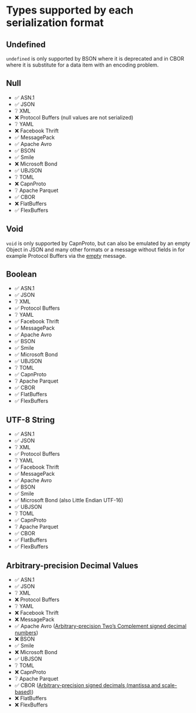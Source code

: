 # Types supported by each serialization format

## Undefined

`undefined` is only supported by BSON where it is deprecated and in CBOR where it is substitute for a data item with an encoding problem.

## Null

* :white_check_mark: ASN.1
* :white_check_mark: JSON
* :grey_question: XML
* :x: Protocol Buffers (null values are not serialized)
* :grey_question: YAML
* :x: Facebook Thrift
* :white_check_mark: MessagePack
* :white_check_mark: Apache Avro
* :white_check_mark: BSON
* :white_check_mark: Smile
* :x: Microsoft Bond
* :white_check_mark: UBJSON
* :grey_question: TOML
* :x: CapnProto
* :grey_question: Apache Parquet
* :white_check_mark: CBOR
* :x: FlatBuffers
* :white_check_mark: FlexBuffers

## Void

`void` is only supported by CapnProto, but can also be emulated by an empty Object in JSON and many other formats or a message without fields in for example Protocol Buffers via the [empty](https://github.com/protocolbuffers/protobuf/blob/main/src/google/protobuf/empty.proto) message.

## Boolean

* :white_check_mark: ASN.1
* :white_check_mark: JSON
* :grey_question: XML
* :white_check_mark: Protocol Buffers
* :grey_question: YAML
* :white_check_mark: Facebook Thrift
* :white_check_mark: MessagePack
* :white_check_mark: Apache Avro
* :white_check_mark: BSON
* :white_check_mark: Smile
* :white_check_mark: Microsoft Bond
* :white_check_mark: UBJSON
* :grey_question: TOML
* :white_check_mark: CapnProto
* :grey_question: Apache Parquet
* :white_check_mark: CBOR
* :white_check_mark: FlatBuffers
* :white_check_mark: FlexBuffers

## UTF-8 String

* :white_check_mark: ASN.1
* :white_check_mark: JSON
* :grey_question: XML
* :white_check_mark: Protocol Buffers
* :grey_question: YAML
* :white_check_mark: Facebook Thrift
* :white_check_mark: MessagePack
* :white_check_mark: Apache Avro
* :white_check_mark: BSON
* :white_check_mark: Smile
* :white_check_mark: Microsoft Bond (also Little Endian UTF-16)
* :white_check_mark: UBJSON
* :grey_question: TOML
* :white_check_mark: CapnProto
* :grey_question: Apache Parquet
* :white_check_mark: CBOR
* :white_check_mark: FlatBuffers
* :white_check_mark: FlexBuffers

## Arbitrary-precision Decimal Values

* :white_check_mark: ASN.1
* :white_check_mark: JSON
* :grey_question: XML
* :x: Protocol Buffers
* :grey_question: YAML
* :x: Facebook Thrift
* :x: MessagePack
* :white_check_mark: Apache Avro ([Arbitrary-precision Two’s Complement signed decimal numbers](https://avro.apache.org/docs/1.12.0/specification/#decimal))
* :x: BSON
* :white_check_mark: Smile
* :x: Microsoft Bond
* :white_check_mark: UBJSON
* :grey_question: TOML
* :x: CapnProto
* :grey_question: Apache Parquet
* :white_check_mark: CBOR ([Arbitrary-precision signed decimals (mantissa and scale-based)](https://www.rfc-editor.org/rfc/rfc7049#section-2.4.3))
* :x: FlatBuffers
* :x: FlexBuffers


